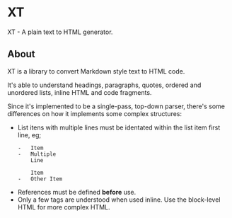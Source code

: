 # XT
XT - A plain text to HTML generator.

## About

XT is a library to convert Markdown style text to HTML code.

It's able to understand headings, paragraphs, quotes, ordered and unordered lists, inline HTML and code fragments.

Since it's implemented to be a single-pass, top-down parser, there's some differences on how it implements some complex structures:

- List itens with multiple lines must be identated within the list item first line, eg;
	~~~
	-	Item
	-	Multiple
		Line

		Item
	-	Other Item
	~~~
- References must be defined __before__ use.
- Only a few tags are understood when used inline. Use the block-level HTML for more complex HTML.

